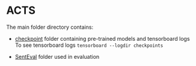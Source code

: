 # ACTS



The main folder directory contains:

* [checkpoint](https://drive.google.com/drive/folders/1B_iP5n9oyTLfqqp8guHk1gvFXM0guZb1?usp=sharing) folder containing pre-trained models and tensorboard logs
 To see tensorboard logs  `tensorboard --logdir checkpoints`
 
 * [SentEval](https://github.com/facebookresearch/SentEval) folder used in evaluation
  
